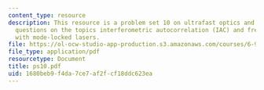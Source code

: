 ```yaml
---
content_type: resource
description: This resource is a problem set 10 on ultrafast optics and covers 2 problem
  questions on the topics interferometric autocorrelation (IAC) and frequency metrology
  with mode-locked lasers.
file: https://ol-ocw-studio-app-production.s3.amazonaws.com/courses/6-977-ultrafast-optics-spring-2005/1680beb9f4da7ce7af2fcf18ddc623ea_ps10.pdf
file_type: application/pdf
resourcetype: Document
title: ps10.pdf
uid: 1680beb9-f4da-7ce7-af2f-cf18ddc623ea
---
```

